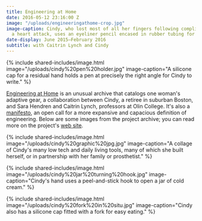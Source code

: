 ```yaml
---
title: Engineering at Home
date: 2016-05-12 23:16:00 Z
image: "/uploads/engineeringathome-crop.jpg"
image-caption: Cindy, who lost most of all her fingers following complications from
  a heart attack, uses an eyeliner pencil encased in rubber tubing for easy application.
date-display: June 2015–February 2016
subtitle: with Caitrin Lynch and Cindy
---
```


{% include shared-includes/image.html
  image="/uploads/cindy%20pen%20holder.jpg"
  image-caption="A silicone cap for a residual hand holds a pen at precisely the right angle for Cindy to write." %}

[Engineering at Home](http://engineeringathome.org/) is an unusual archive that catalogs one woman's adaptive gear, a collaboration between Cindy, a retiree in suburban Boston, and Sara Hendren and Caitrin Lynch, professors at Olin College. It's also a [manifesto](http://engineeringathome.org/manifesto), an open call for a more expansive and capacious definition of engineering. Below are some images from the project archive; you can read more on the project's [web site](http://engineeringathome.org/).

{% include shared-includes/image.html
  image="/uploads/cindy%20graphic%20jpg.jpg"
  image-caption="A collage of Cindy's many low tech and daily living tools, many of which she built herself, or in partnership with her family or prosthetist." %}

{% include shared-includes/image.html
  image="/uploads/cindy%20jar%20turning%20hook.jpg"
  image-caption="Cindy's hand uses a peel-and-stick hook to open a jar of cold cream." %}

{% include shared-includes/image.html
  image="/uploads/cindy%20fork%20in%20situ.jpg"
  image-caption="Cindy also has a silicone cap fitted with a fork for easy eating." %}

